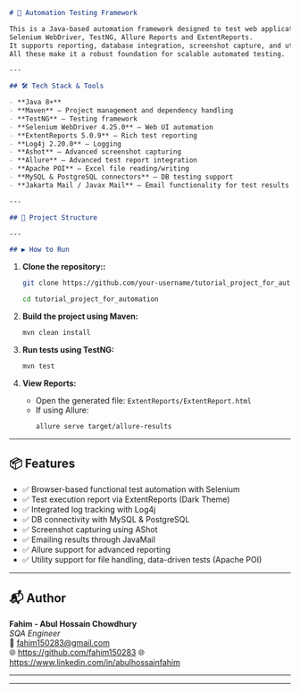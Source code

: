 

```markdown
# 🚀 Automation Testing Framework

This is a Java-based automation framework designed to test web applications using :
Selenium WebDriver, TestNG, Allure Reports and ExtentReports.
It supports reporting, database integration, screenshot capture, and utility logging.
All these make it a robust foundation for scalable automated testing.

---

## 🛠 Tech Stack & Tools

- **Java 8+**
- **Maven** – Project management and dependency handling
- **TestNG** – Testing framework
- **Selenium WebDriver 4.25.0** – Web UI automation
- **ExtentReports 5.0.9** – Rich test reporting
- **Log4j 2.20.0** – Logging
- **Ashot** – Advanced screenshot capturing
- **Allure** – Advanced test report integration
- **Apache POI** – Excel file reading/writing
- **MySQL & PostgreSQL connectors** – DB testing support
- **Jakarta Mail / Javax Mail** – Email functionality for test results

---

## 📁 Project Structure

---

## ▶️ How to Run

```

1. **Clone the repository::**
   ```bash
   git clone https://github.com/your-username/tutorial_project_for_automation.git
   ```
   ```bash
   cd tutorial_project_for_automation
   ```


2. **Build the project using Maven:**
   ```bash
   mvn clean install
   ```

3. **Run tests using TestNG:**
   ```bash
   mvn test
   ```

4. **View Reports:**
    - Open the generated file: `ExtentReports/ExtentReport.html`
    - If using Allure:
      ```bash
      allure serve target/allure-results
      ```

---

## 📦 Features

- ✅ Browser-based functional test automation with Selenium
- ✅ Test execution report via ExtentReports (Dark Theme)
- ✅ Integrated log tracking with Log4j
- ✅ DB connectivity with MySQL & PostgreSQL
- ✅ Screenshot capturing using AShot
- ✅ Emailing results through JavaMail
- ✅ Allure support for advanced reporting
- ✅ Utility support for file handling, data-driven tests (Apache POI)

---

## 📬 Author

**Fahim - Abul Hossain Chowdhury**  
*SQA Engineer*  
📧 fahim150283@gmail.com  
🌐 https://github.com/fahim150283
🌐 https://www.linkedin.com/in/abulhossainfahim

---



---

